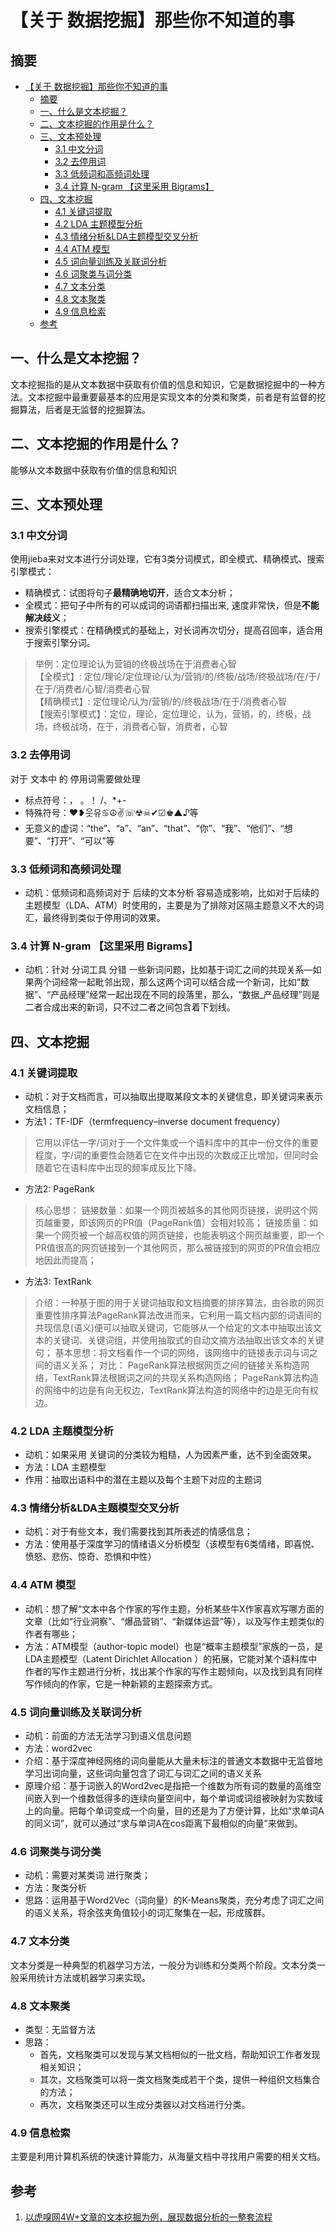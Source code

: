 # 【关于 数据挖掘】那些你不知道的事

## 摘要

- [【关于 数据挖掘】那些你不知道的事](#关于-数据挖掘那些你不知道的事)
  - [摘要](#摘要)
  - [一、什么是文本挖掘？](#一什么是文本挖掘)
  - [二、文本挖掘的作用是什么？](#二文本挖掘的作用是什么)
  - [三、文本预处理](#三文本预处理)
    - [3.1 中文分词](#31-中文分词)
    - [3.2 去停用词](#32-去停用词)
    - [3.3 低频词和高频词处理](#33-低频词和高频词处理)
    - [3.4 计算 N-gram 【这里采用 Bigrams】](#34-计算-n-gram-这里采用-bigrams)
  - [四、文本挖掘](#四文本挖掘)
    - [4.1 关键词提取](#41-关键词提取)
    - [4.2 LDA 主题模型分析](#42-lda-主题模型分析)
    - [4.3 情绪分析&LDA主题模型交叉分析](#43-情绪分析lda主题模型交叉分析)
    - [4.4 ATM 模型](#44-atm-模型)
    - [4.5 词向量训练及关联词分析](#45-词向量训练及关联词分析)
    - [4.6 词聚类与词分类](#46-词聚类与词分类)
    - [4.7 文本分类](#47-文本分类)
    - [4.8 文本聚类](#48-文本聚类)
    - [4.9 信息检索](#49-信息检索)
  - [参考](#参考)

## 一、什么是文本挖掘？

文本挖掘指的是从文本数据中获取有价值的信息和知识，它是数据挖掘中的一种方法。文本挖掘中最重要最基本的应用是实现文本的分类和聚类，前者是有监督的挖掘算法，后者是无监督的挖掘算法。

## 二、文本挖掘的作用是什么？

能够从文本数据中获取有价值的信息和知识

## 三、文本预处理

### 3.1 中文分词

使用jieba来对文本进行分词处理，它有3类分词模式，即全模式、精确模式、搜索引擎模式：

- 精确模式：试图将句子**最精确地切开**，适合文本分析；
- 全模式：把句子中所有的可以成词的词语都扫描出来, 速度非常快，但是**不能解决歧义**；
- 搜索引擎模式：在精确模式的基础上，对长词再次切分，提高召回率，适合用于搜索引擎分词。

> 举例：定位理论认为营销的终极战场在于消费者心智  </br>
> 【全模式】: 定位/理论/定位理论/认为/营销/的/终极/战场/终极战场/在/于/在于/消费者/心智/消费者心智 </br>
> 【精确模式】: 定位理论/认为/营销/的/终极战场/在于/消费者心智 </br>
> 【搜索引擎模式】：定位，理论，定位理论，认为，营销，的，终极，战场，终极战场，在于，消费者心智，消费者，心智 </br>

### 3.2 去停用词

对于 文本中 的 停用词需要做处理

- 标点符号：， 。！ /、*+-
- 特殊符号：❤❥웃유♋☮✌☏☢☠✔☑♚▲♪等
- 无意义的虚词：“the”、“a”、“an”、“that”、“你”、“我”、“他们”、“想要”、“打开”、“可以”等

### 3.3 低频词和高频词处理

- 动机：低频词和高频词对于 后续的文本分析 容易造成影响，比如对于后续的主题模型（LDA、ATM）时使用的，主要是为了排除对区隔主题意义不大的词汇，最终得到类似于停用词的效果。

### 3.4 计算 N-gram 【这里采用 Bigrams】

- 动机：针对 分词工具 分错 一些新词问题，比如基于词汇之间的共现关系—如果两个词经常一起毗邻出现，那么这两个词可以结合成一个新词，比如“数据”、“产品经理”经常一起出现在不同的段落里，那么，“数据_产品经理”则是二者合成出来的新词，只不过二者之间包含着下划线。

## 四、文本挖掘

### 4.1 关键词提取

- 动机：对于文档而言，可以抽取出提取某段文本的关键信息，即关键词来表示文档信息；
- 方法1：TF-IDF（termfrequency–inverse document frequency）

> 它用以评估一字/词对于一个文件集或一个语料库中的其中一份文件的重要程度，字/词的重要性会随着它在文件中出现的次数成正比增加，但同时会随着它在语料库中出现的频率成反比下降。

- 方法2: PageRank
> 核心思想：
> 链接数量：如果一个网页被越多的其他网页链接，说明这个网页越重要，即该网页的PR值（PageRank值）会相对较高；
> 链接质量：如果一个网页被一个越高权值的网页链接，也能表明这个网页越重要，即一个PR值很高的网页链接到一个其他网页，那么被链接到的网页的PR值会相应地因此而提高；

- 方法3: TextRank
> 介绍：一种基于图的用于关键词抽取和文档摘要的排序算法，由谷歌的网页重要性排序算法PageRank算法改进而来，它利用一篇文档内部的词语间的共现信息(语义)便可以抽取关键词，它能够从一个给定的文本中抽取出该文本的关键词、关键词组，并使用抽取式的自动文摘方法抽取出该文本的关键句；
> 基本思想：将文档看作一个词的网络，该网络中的链接表示词与词之间的语义关系；
> 对比：
> PageRank算法根据网页之间的链接关系构造网络，TextRank算法根据词之间的共现关系构造网络；
> PageRank算法构造的网络中的边是有向无权边，TextRank算法构造的网络中的边是无向有权边。

### 4.2 LDA 主题模型分析

- 动机：如果采用 关键词的分类较为粗糙，人为因素严重，达不到全面效果。
- 方法：LDA 主题模型
- 作用：抽取出语料中的潜在主题以及每个主题下对应的主题词

### 4.3 情绪分析&LDA主题模型交叉分析

- 动机：对于有些文本，我们需要找到其所表述的情感信息；
- 方法：使用基于深度学习的情绪语义分析模型（该模型有6类情绪，即喜悦、愤怒、悲伤、惊奇、恐惧和中性）

### 4.4 ATM 模型

- 动机：想了解“文本中各个作家的写作主题，分析某些牛X作家喜欢写哪方面的文章（比如“行业洞察”、“爆品营销”、“新媒体运营”等），以及写作主题类似的作者有哪些；
- 方法：ATM模型（author-topic model）也是“概率主题模型”家族的一员，是LDA主题模型（Latent Dirichlet Allocation ）的拓展，它能对某个语料库中作者的写作主题进行分析，找出某个作家的写作主题倾向，以及找到具有同样写作倾向的作家，它是一种新颖的主题探索方式。

### 4.5 词向量训练及关联词分析

- 动机：前面的方法无法学习到语义信息问题
- 方法：word2vec
- 介绍：基于深度神经网络的词向量能从大量未标注的普通文本数据中无监督地学习出词向量，这些词向量包含了词汇与词汇之间的语义关系
- 原理介绍：基于词嵌入的Word2vec是指把一个维数为所有词的数量的高维空间嵌入到一个维数低得多的连续向量空间中，每个单词或词组被映射为实数域上的向量。把每个单词变成一个向量，目的还是为了方便计算，比如“求单词A的同义词”，就可以通过“求与单词A在cos距离下最相似的向量”来做到。

### 4.6 词聚类与词分类

- 动机：需要对某类词 进行聚类；
- 方法：聚类分析
- 思路：运用基于Word2Vec（词向量）的K-Means聚类，充分考虑了词汇之间的语义关系，将余弦夹角值较小的词汇聚集在一起，形成簇群。

### 4.7 文本分类

文本分类是一种典型的机器学习方法，一般分为训练和分类两个阶段。文本分类一般采用统计方法或机器学习来实现。

### 4.8 文本聚类

- 类型：无监督方法
- 思路：
  - 首先，文档聚类可以发现与某文档相似的一批文档，帮助知识工作者发现相关知识；
  - 其次，文档聚类可以将一类文档聚类成若干个类，提供一种组织文档集合的方法；
  - 再次，文档聚类还可以生成分类器以对文档进行分类。

### 4.9 信息检索

主要是利用计算机系统的快速计算能力，从海量文档中寻找用户需要的相关文档。



## 参考

1. [以虎嗅网4W+文章的文本挖掘为例，展现数据分析的一整套流程](http://www.woshipm.com/data-analysis/873430.html)
